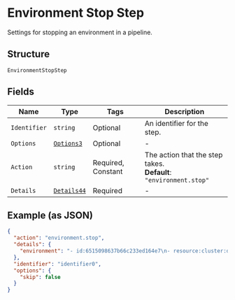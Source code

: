 
# Environment Stop Step

Settings for stopping an environment in a pipeline.

## Structure

`EnvironmentStopStep`

## Fields

| Name | Type | Tags | Description |
|  --- | --- | --- | --- |
| `Identifier` | `string` | Optional | An identifier for the step. |
| `Options` | [`Options3`](../../doc/models/options-3.md) | Optional | - |
| `Action` | `string` | Required, Constant | The action that the step takes.<br>**Default**: `"environment.stop"` |
| `Details` | [`Details44`](../../doc/models/details-44.md) | Required | - |

## Example (as JSON)

```json
{
  "action": "environment.stop",
  "details": {
    "environment": "- id:6515098637b66c233ed164e7\n- resource:cluster:dev,env:demo,container:api\n- from:/image-create\n"
  },
  "identifier": "identifier0",
  "options": {
    "skip": false
  }
}
```

